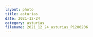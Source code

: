 ```yaml
---
layout: photo
title: asturias
date: 2021-12-24
category: asturias
filename: 2021_12_24_asturias_P1200206
---
```

